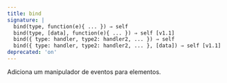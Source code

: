 ```yaml
---
title: bind
signature: |
  bind(type, function(e){ ... }) ⇒ self
  bind(type, [data], function(e){ ... }) ⇒ self [v1.1]
  bind({ type: handler, type2: handler2, ... }) ⇒ self
  bind({ type: handler, type2: handler2, ... }, [data]) ⇒ self [v1.1]
deprecated: 'on'
---
```


Adiciona um manipulador de eventos para elementos.
